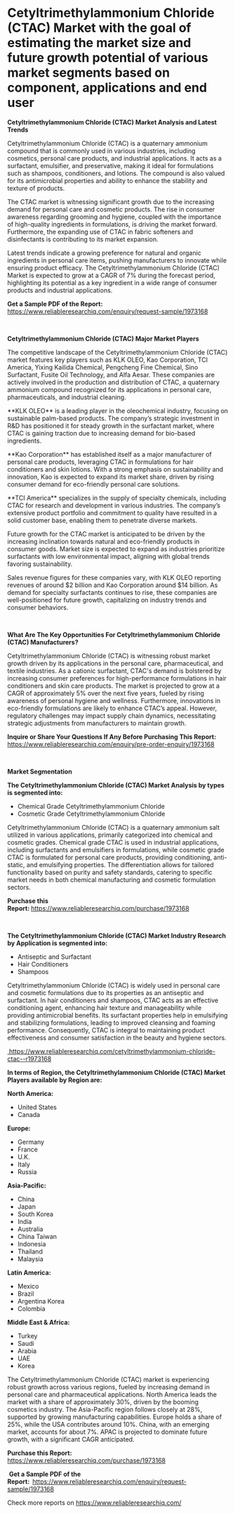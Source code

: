 <p><h1>Cetyltrimethylammonium Chloride (CTAC) Market with the goal of estimating the market size and future growth potential of various market segments based on component, applications and end user</h1></p><p><strong>Cetyltrimethylammonium Chloride (CTAC) Market Analysis and Latest Trends</strong></p>
<p><p>Cetyltrimethylammonium Chloride (CTAC) is a quaternary ammonium compound that is commonly used in various industries, including cosmetics, personal care products, and industrial applications. It acts as a surfactant, emulsifier, and preservative, making it ideal for formulations such as shampoos, conditioners, and lotions. The compound is also valued for its antimicrobial properties and ability to enhance the stability and texture of products.</p><p>The CTAC market is witnessing significant growth due to the increasing demand for personal care and cosmetic products. The rise in consumer awareness regarding grooming and hygiene, coupled with the importance of high-quality ingredients in formulations, is driving the market forward. Furthermore, the expanding use of CTAC in fabric softeners and disinfectants is contributing to its market expansion.</p><p>Latest trends indicate a growing preference for natural and organic ingredients in personal care items, pushing manufacturers to innovate while ensuring product efficacy. The Cetyltrimethylammonium Chloride (CTAC) Market is expected to grow at a CAGR of 7% during the forecast period, highlighting its potential as a key ingredient in a wide range of consumer products and industrial applications.</p></p>
<p><strong>Get a Sample PDF of the Report:&nbsp;</strong> <a href="https://www.reliableresearchiq.com/enquiry/request-sample/1973168?utm_campaign=1123&utm_medium=2&utm_source=Github&utm_content=ia&utm_term=04022025&utm_id=cetyltrimethylammonium-chloride-ctac">https://www.reliableresearchiq.com/enquiry/request-sample/1973168</a></p>
<p>&nbsp;</p>
<p><strong>Cetyltrimethylammonium Chloride (CTAC) Major Market Players</strong></p>
<p><p>The competitive landscape of the Cetyltrimethylammonium Chloride (CTAC) market features key players such as KLK OLEO, Kao Corporation, TCI America, Yixing Kailida Chemical, Pengcheng Fine Chemical, Sino Surfactant, Fusite Oil Technology, and Alfa Aesar. These companies are actively involved in the production and distribution of CTAC, a quaternary ammonium compound recognized for its applications in personal care, pharmaceuticals, and industrial cleaning.</p><p>**KLK OLEO** is a leading player in the oleochemical industry, focusing on sustainable palm-based products. The company’s strategic investment in R&D has positioned it for steady growth in the surfactant market, where CTAC is gaining traction due to increasing demand for bio-based ingredients.</p><p>**Kao Corporation** has established itself as a major manufacturer of personal care products, leveraging CTAC in formulations for hair conditioners and skin lotions. With a strong emphasis on sustainability and innovation, Kao is expected to expand its market share, driven by rising consumer demand for eco-friendly personal care solutions.</p><p>**TCI America** specializes in the supply of specialty chemicals, including CTAC for research and development in various industries. The company’s extensive product portfolio and commitment to quality have resulted in a solid customer base, enabling them to penetrate diverse markets.</p><p>Future growth for the CTAC market is anticipated to be driven by the increasing inclination towards natural and eco-friendly products in consumer goods. Market size is expected to expand as industries prioritize surfactants with low environmental impact, aligning with global trends favoring sustainability.</p><p>Sales revenue figures for these companies vary, with KLK OLEO reporting revenues of around $2 billion and Kao Corporation around $14 billion. As demand for specialty surfactants continues to rise, these companies are well-positioned for future growth, capitalizing on industry trends and consumer behaviors.</p></p>
<p>&nbsp;</p>
<p><strong>What Are The Key Opportunities For Cetyltrimethylammonium Chloride (CTAC) Manufacturers?</strong></p>
<p><p>Cetyltrimethylammonium Chloride (CTAC) is witnessing robust market growth driven by its applications in the personal care, pharmaceutical, and textile industries. As a cationic surfactant, CTAC's demand is bolstered by increasing consumer preferences for high-performance formulations in hair conditioners and skin care products. The market is projected to grow at a CAGR of approximately 5% over the next five years, fueled by rising awareness of personal hygiene and wellness. Furthermore, innovations in eco-friendly formulations are likely to enhance CTAC’s appeal. However, regulatory challenges may impact supply chain dynamics, necessitating strategic adjustments from manufacturers to maintain growth.</p></p>
<p><strong>Inquire or Share Your Questions If Any Before Purchasing This Report:</strong> <a href="https://www.reliableresearchiq.com/enquiry/pre-order-enquiry/1973168?utm_campaign=1123&utm_medium=2&utm_source=Github&utm_content=ia&utm_term=04022025&utm_id=cetyltrimethylammonium-chloride-ctac">https://www.reliableresearchiq.com/enquiry/pre-order-enquiry/1973168</a></p>
<p>&nbsp;</p>
<p><strong>Market Segmentation</strong></p>
<p><strong>The Cetyltrimethylammonium Chloride (CTAC) Market Analysis by types is segmented into:</strong></p>
<p><ul><li>Chemical Grade Cetyltrimethylammonium Chloride</li><li>Cosmetic Grade Cetyltrimethylammonium Chloride</li></ul></p>
<p><p>Cetyltrimethylammonium Chloride (CTAC) is a quaternary ammonium salt utilized in various applications, primarily categorized into chemical and cosmetic grades. Chemical grade CTAC is used in industrial applications, including surfactants and emulsifiers in formulations, while cosmetic grade CTAC is formulated for personal care products, providing conditioning, anti-static, and emulsifying properties. The differentiation allows for tailored functionality based on purity and safety standards, catering to specific market needs in both chemical manufacturing and cosmetic formulation sectors.</p></p>
<p><strong>Purchase this Report:&nbsp;</strong><a href="https://www.reliableresearchiq.com/purchase/1973168?utm_campaign=1123&utm_medium=2&utm_source=Github&utm_content=ia&utm_term=04022025&utm_id=cetyltrimethylammonium-chloride-ctac">https://www.reliableresearchiq.com/purchase/1973168</a></p>
<p>&nbsp;</p>
<p><strong>The Cetyltrimethylammonium Chloride (CTAC) Market Industry Research by Application is segmented into:</strong></p>
<p><ul><li>Antiseptic and Surfactant</li><li>Hair Conditioners</li><li>Shampoos</li></ul></p>
<p><p>Cetyltrimethylammonium Chloride (CTAC) is widely used in personal care and cosmetic formulations due to its properties as an antiseptic and surfactant. In hair conditioners and shampoos, CTAC acts as an effective conditioning agent, enhancing hair texture and manageability while providing antimicrobial benefits. Its surfactant properties help in emulsifying and stabilizing formulations, leading to improved cleansing and foaming performance. Consequently, CTAC is integral to maintaining product effectiveness and consumer satisfaction in the beauty and hygiene sectors.</p></p>
<p><a href="https://www.reliableresearchiq.com/cetyltrimethylammonium-chloride-ctac--r1973168?utm_campaign=1123&utm_medium=2&utm_source=Github&utm_content=ia&utm_term=04022025&utm_id=cetyltrimethylammonium-chloride-ctac">&nbsp;https://www.reliableresearchiq.com/cetyltrimethylammonium-chloride-ctac--r1973168</a></p>
<p><strong>In terms of Region, the Cetyltrimethylammonium Chloride (CTAC) Market Players available by Region are:</strong></p>
<p>
    <p> <strong> North America: </strong>
        <ul>
            <li>United States</li>
            <li>Canada</li>
        </ul>
        </p> 
    <p> <strong> Europe: </strong>
        <ul>
            <li>Germany</li>
            <li>France</li>
            <li>U.K.</li>
            <li>Italy</li>
            <li>Russia</li>
        </ul>
        </p> 
    <p> <strong> Asia-Pacific: </strong>
        <ul>
            <li>China</li>
            <li>Japan</li>
            <li>South Korea</li>
            <li>India</li>
            <li>Australia</li>
            <li>China Taiwan</li>
            <li>Indonesia</li>
            <li>Thailand</li>
            <li>Malaysia</li>
        </ul>
        </p> 
    <p> <strong> Latin America: </strong>
        <ul>
            <li>Mexico</li>
            <li>Brazil</li>
            <li>Argentina Korea</li>
            <li>Colombia</li>
        </ul>
        </p> 
    <p> <strong> Middle East & Africa: </strong>
        <ul>
            <li>Turkey</li>
            <li>Saudi</li>
            <li>Arabia</li>
            <li>UAE</li>
            <li>Korea</li>
        </ul>
    </p>
    </p>
<p><p>The Cetyltrimethylammonium Chloride (CTAC) market is experiencing robust growth across various regions, fueled by increasing demand in personal care and pharmaceutical applications. North America leads the market with a share of approximately 30%, driven by the booming cosmetics industry. The Asia-Pacific region follows closely at 28%, supported by growing manufacturing capabilities. Europe holds a share of 25%, while the USA contributes around 10%. China, with an emerging market, accounts for about 7%. APAC is projected to dominate future growth, with a significant CAGR anticipated.</p></p>
<p><strong>Purchase this Report: </strong><a href="https://www.reliableresearchiq.com/purchase/1973168?utm_campaign=1123&utm_medium=2&utm_source=Github&utm_content=ia&utm_term=04022025&utm_id=cetyltrimethylammonium-chloride-ctac">https://www.reliableresearchiq.com/purchase/1973168</a></p>
<p>&nbsp;<strong>Get a Sample PDF of the Report:&nbsp;&nbsp;</strong><a href="https://www.reliableresearchiq.com/enquiry/request-sample/1973168?utm_campaign=1123&utm_medium=2&utm_source=Github&utm_content=ia&utm_term=04022025&utm_id=cetyltrimethylammonium-chloride-ctac">https://www.reliableresearchiq.com/enquiry/request-sample/1973168</a></p>
<p><strong></strong></p>
<p>Check more reports on <a href="https://www.reliableresearchiq.com/?utm_campaign=1123&utm_medium=2&utm_source=Github&utm_content=ia&utm_term=04022025&utm_id=cetyltrimethylammonium-chloride-ctac">https://www.reliableresearchiq.com/</a></p>